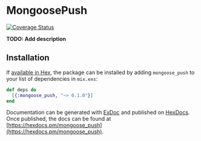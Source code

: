 # MongoosePush

[![Coverage Status](https://coveralls.io/repos/github/esl/MongoosePush/badge.svg?branch=initial_implementation)](https://coveralls.io/github/esl/MongoosePush?branch=initial_implementation)

**TODO: Add description**

## Installation

If [available in Hex](https://hex.pm/docs/publish), the package can be installed
by adding `mongoose_push` to your list of dependencies in `mix.exs`:

```elixir
def deps do
  [{:mongoose_push, "~> 0.1.0"}]
end
```

Documentation can be generated with [ExDoc](https://github.com/elixir-lang/ex_doc)
and published on [HexDocs](https://hexdocs.pm). Once published, the docs can
be found at [https://hexdocs.pm/mongoose_push](https://hexdocs.pm/mongoose_push).
